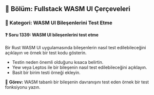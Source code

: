 ## 📘 Bölüm: Fullstack WASM UI Çerçeveleri  
### 🔹 Kategori: WASM UI Bileşenlerini Test Etme  
#### ❓ Soru 1339: WASM UI bileşenlerini test etme

Bir Rust WASM UI uygulamasında bileşenlerin nasıl test edilebileceğini açıklayın ve örnek bir test kodu gösterin.

- Testin neden önemli olduğunu kısaca belirtin.
- Yew veya Leptos ile bir bileşenin nasıl test edilebileceğini açıklayın.
- Basit bir birim testi örneği ekleyin.

🔧 **Görev:** WASM tabanlı bir bileşenin davranışını test eden örnek bir test fonksiyonu yazın.
